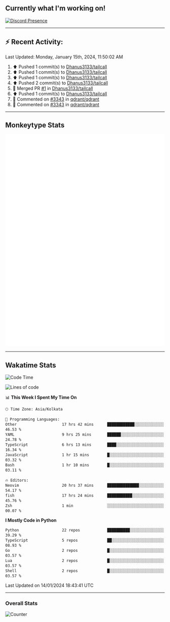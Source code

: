 ## Currently what I'm working on!
[![Discord Presence](https://lanyard.cnrad.dev/api/534981034400284712)](https://discord.com/users/534981034400284712)

---

## :zap: Recent Activity:
<!--RECENT_ACTIVITY:last_update-->
Last Updated: Monday, January 15th, 2024, 11:50:02 AM
<!--RECENT_ACTIVITY:last_update_end-->
<!--RECENT_ACTIVITY:start-->
1. ⬆️ Pushed 1 commit(s) to [Dhanus3133/tailcall](https://github.com/Dhanus3133/tailcall)<br>
2. ⬆️ Pushed 1 commit(s) to [Dhanus3133/tailcall](https://github.com/Dhanus3133/tailcall)<br>
3. ⬆️ Pushed 1 commit(s) to [Dhanus3133/tailcall](https://github.com/Dhanus3133/tailcall)<br>
4. ⬆️ Pushed 2 commit(s) to [Dhanus3133/tailcall](https://github.com/Dhanus3133/tailcall)<br>
5. 🎉 Merged PR [#1](https://github.com/Dhanus3133/tailcall/pull/1) in [Dhanus3133/tailcall](https://github.com/Dhanus3133/tailcall)<br>
6. ⬆️ Pushed 1 commit(s) to [Dhanus3133/tailcall](https://github.com/Dhanus3133/tailcall)<br>
7. 💬 Commented on [#3343](https://github.com/qdrant/qdrant/pull/3343#issuecomment-1891012141) in [qdrant/qdrant](https://github.com/qdrant/qdrant)<br>
8. 💬 Commented on [#3343](https://github.com/qdrant/qdrant/pull/3343#issuecomment-1891007813) in [qdrant/qdrant](https://github.com/qdrant/qdrant)<br>
<!--RECENT_ACTIVITY:end-->

---

## Monkeytype Stats
<a href="https://monkeytype.com/profile/dhanus">
  <img src="https://raw.githubusercontent.com/Dhanus3133/Dhanus3133/monkeytype/monkeytype-pb.svg" alt="Monkeytype Profile" />
</a>

---

## Wakatime Stats
<!--START_SECTION:waka-->
![Code Time](http://img.shields.io/badge/Code%20Time-1%2C581%20hrs%2034%20mins-blue)

![Lines of code](https://img.shields.io/badge/From%20Hello%20World%20I%27ve%20Written-4.8%20million%20lines%20of%20code-blue)

📊 **This Week I Spent My Time On** 

```text
🕑︎ Time Zone: Asia/Kolkata

💬 Programming Languages: 
Other                    17 hrs 42 mins      ████████████░░░░░░░░░░░░░   46.53 % 
YAML                     9 hrs 25 mins       ██████░░░░░░░░░░░░░░░░░░░   24.78 % 
TypeScript               6 hrs 13 mins       ████░░░░░░░░░░░░░░░░░░░░░   16.34 % 
JavaScript               1 hr 15 mins        █░░░░░░░░░░░░░░░░░░░░░░░░   03.32 % 
Bash                     1 hr 10 mins        █░░░░░░░░░░░░░░░░░░░░░░░░   03.11 % 

🔥 Editors: 
Neovim                   20 hrs 37 mins      ██████████████░░░░░░░░░░░   54.17 % 
fish                     17 hrs 24 mins      ███████████░░░░░░░░░░░░░░   45.76 % 
Zsh                      1 min               ░░░░░░░░░░░░░░░░░░░░░░░░░   00.07 % 
```

**I Mostly Code in Python** 

```text
Python                   22 repos            ██████████░░░░░░░░░░░░░░░   39.29 % 
TypeScript               5 repos             ██░░░░░░░░░░░░░░░░░░░░░░░   08.93 % 
Go                       2 repos             █░░░░░░░░░░░░░░░░░░░░░░░░   03.57 % 
Lua                      2 repos             █░░░░░░░░░░░░░░░░░░░░░░░░   03.57 % 
Shell                    2 repos             █░░░░░░░░░░░░░░░░░░░░░░░░   03.57 % 
```




 Last Updated on 14/01/2024 18:43:41 UTC
<!--END_SECTION:waka-->
---

### Overall Stats

<img src="https://moe-counter.glitch.me/get/@Dhanus3133?theme=asoul" alt="Counter" />
